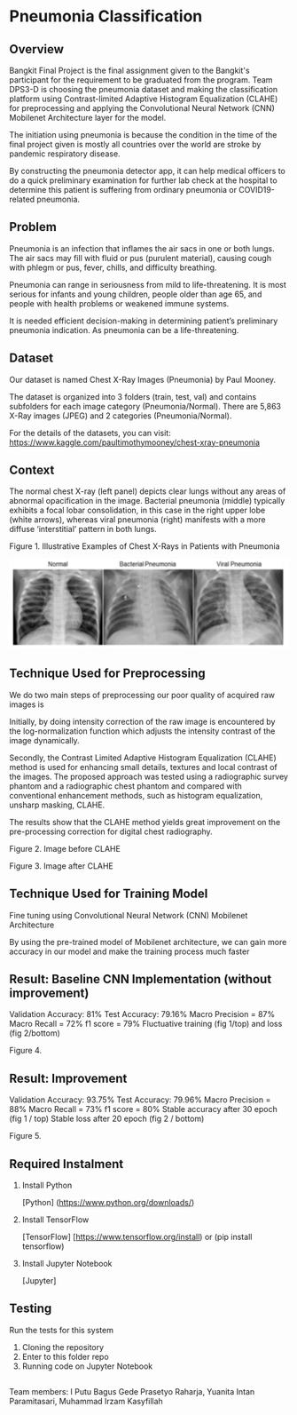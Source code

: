 # Pneumonia Classification 
## Overview
Bangkit Final Project is the final assignment given to the Bangkit's participant for the requirement to be graduated from the program. Team DPS3-D is choosing the pneumonia dataset and making the classification platform using Contrast-limited Adaptive Histogram Equalization (CLAHE) for preprocessing and applying the Convolutional Neural Network (CNN) Mobilenet Architecture layer for the model.

The initiation using pneumonia is because the condition in the time of the final project given is mostly all countries over the world are stroke by pandemic respiratory disease.

By constructing the pneumonia detector app, it can help medical officers to do a quick preliminary examination for further lab check at the hospital to determine this patient is suffering from ordinary pneumonia or COVID19-related pneumonia.

## Problem
Pneumonia is an infection that inflames the air sacs in one or both lungs. The air sacs may fill with fluid or pus (purulent material), causing cough with phlegm or pus, fever, chills, and difficulty breathing. 

Pneumonia can range in seriousness from mild to life-threatening. It is most serious for infants and young children, people older than age 65, and people with health problems or weakened immune systems.

It is needed efficient decision-making in determining patient’s preliminary pneumonia indication. 
As pneumonia can be a life-threatening.

## Dataset
Our dataset is named Chest X-Ray Images (Pneumonia) by Paul Mooney.

The dataset is organized into 3 folders (train, test, val) and contains subfolders for each image category (Pneumonia/Normal). There are 5,863 X-Ray images (JPEG) and 2 categories (Pneumonia/Normal).

For the details of the datasets, you can visit: https://www.kaggle.com/paultimothymooney/chest-xray-pneumonia

## Context
The normal chest X-ray (left panel) depicts clear lungs without any areas of abnormal opacification in the image. Bacterial pneumonia (middle) typically exhibits a focal lobar consolidation, in this case in the right upper lobe (white arrows), whereas viral pneumonia (right) manifests with a more diffuse ‘interstitial’ pattern in both lungs.

Figure 1. Illustrative Examples of Chest X-Rays in Patients with Pneumonia

<img src=https://github.com/YuanitaIP/DPS3-D-Bangkit-Final-Project-Assignment---Pneumonia-Classification/blob/master/Illustrative%20Examples%20of%20Chest%20X-Rays%20in%20Patients%20with%20Pneumonia.png>

## Technique Used for Preprocessing
We do two main steps of preprocessing our poor quality of acquired raw images is 

Initially, by doing intensity correction of the raw image is encountered by the log-normalization function which adjusts the intensity contrast of the image dynamically.

Secondly, the Contrast Limited Adaptive Histogram Equalization (CLAHE) method is used for enhancing small details, textures and local contrast of the images. The proposed approach was tested using a radiographic survey phantom and a radiographic chest phantom and compared with conventional enhancement methods, such as histogram equalization, unsharp masking, CLAHE.

The results show that the CLAHE method yields great improvement on the pre-processing correction for digital chest radiography.

Figure 2. Image before CLAHE

Figure 3. Image after CLAHE


## Technique Used for Training Model 
Fine tuning using Convolutional Neural Network (CNN) Mobilenet Architecture

By using the pre-trained model of Mobilenet architecture, we can gain more accuracy in our model and make the training process much faster

## Result: Baseline CNN Implementation (without improvement)

Validation Accuracy: 81%
Test Accuracy: 79.16%
Macro Precision = 87%
Macro Recall = 72%
f1 score = 79%
Fluctuative training (fig 1/top) and loss (fig 2/bottom)

Figure 4. 

## Result: Improvement

Validation Accuracy: 93.75%
Test Accuracy: 79.96%
Macro Precision = 88%
Macro Recall = 73%
f1 score = 80%
Stable accuracy after 30 epoch (fig 1 / top)
Stable loss after 20 epoch (fig 2 / bottom)

Figure 5. 




## Required Instalment 
1. Install Python 
    
    [Python] (https://www.python.org/downloads/)
    
2. Install TensorFlow
    
    [TensorFlow] [https://www.tensorflow.org/install) or (pip install tensorflow)
    
3. Install Jupyter Notebook

    [Jupyter] 

## Testing
Run the tests for this system 
1. Cloning the repository
2. Enter to this folder repo
3. Running code on Jupyter Notebook





## 

Team members:
I Putu Bagus Gede Prasetyo Raharja,
Yuanita Intan Paramitasari,
Muhammad Irzam Kasyfillah
